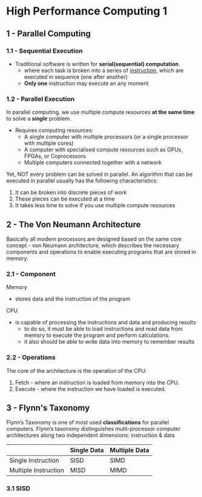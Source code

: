 # High Performance Computing 1

## 1 - Parallel Computing
### 1.1 - Sequential Execution
- Traditional software is written for **serial(sequential) computation**.
  - where each task is broken into a series of [instruction](concepts.md), which are executed in sequence (one after another)
  - **Only one** instruction may execute an any moment

### 1.2 - Parallel Execution
In parallel computing, we use multiple compute resources **at the same time** to solve a **_single_** problem.
- Requires computing resources: 
  - A single computer with multiple processors (or a single processor with multiple cores)
  - A computer with specialised compute resources such as GPUs, FPGAs, or Coprocessors
  - Multiple computers connected together with a network

Yet, NOT every problem can be solved in parallel. An algorithm that can be executed in parallel usually
has the following characteristics:
1. It can be broken into discrete pieces of work
2. These pieces can be executed at a time
3. It takes less time to solve if you use multiple compute resources


## 2 - The Von Neumann Architecture
Basically all modern processors are designed based on the same core concept - von Neumann architecture, which describes
the necessary components and operations to enable executing programs that are stored in memory.

### 2.1 - Component
Memory 
  - stores data and the instruction of the program

CPU
  - is capable of processing the instructions and data and producing results
    - to do so, it must be able to load instructions and read data from memory to execute the program and perform calculations.
    - it also should be able to write data into memory to remember results

### 2.2 - Operations
The core  of the architecture is the operation of the CPU:
1. Fetch - where an instruction is loaded from memory into the CPU.
2. Execute - where the instruction we have loaded is executed.

## 3 - Flynn's Taxonomy
Flynn’s Taxonomy is one of most used **classifications** for parallel computers.
Flynn’s taxonomy distinguishes multi-processor computer architectures along two independent dimensions: instruction & data

|                      | Single Data | Multiple Data |
|----------------------|-------------|---------------|
| Single Instruction   | SISD        | SIMD          |
| Multiple Instruction | MISD        | MIMD          |

### 3.1 SISD



